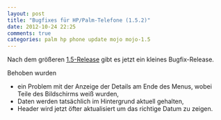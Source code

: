 ```yaml
---
layout: post
title: "Bugfixes für HP/Palm-Telefone (1.5.2)"
date: 2012-10-24 22:25
comments: true
categories: palm hp phone update mojo mojo-1.5
---
```


Nach dem größeren [1.5-Release](/blog/2012/neue-version-fur-hp-slash-palm-telefone/)
gibt es jetzt ein kleines Bugfix-Release.

Behoben wurden
- ein Problem mit der Anzeige der Details am Ende des Menus, wobei Teile des Bildschirms weiß wurden,
- Daten werden tatsächlich im Hintergrund aktuell gehalten,
- Header wird jetzt öfter aktualisiert um das richtige Datum zu zeigen.
